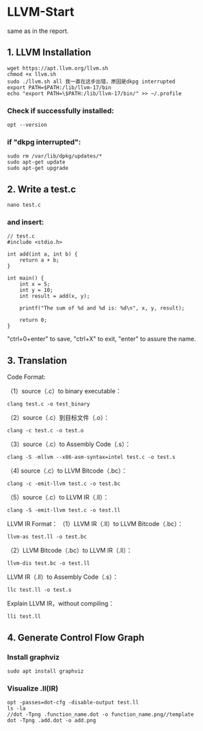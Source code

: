 # LLVM-Start
same as in the report.
## 1. LLVM Installation
````
wget https://apt.llvm.org/llvm.sh
chmod +x llvm.sh
sudo ./llvm.sh all 我一直在这步出错，原因是dkpg interrupted
export PATH=$PATH:/lib/llvm-17/bin
echo "export PATH=\$PATH:/lib/llvm-17/bin/" >> ~/.profile
````
### Check if successfully installed:
````
opt --version 
````
### if "dkpg interrupted":
````
sudo rm /var/lib/dpkg/updates/*
sudo apt-get update
sudo apt-get upgrade
````
## 2. Write a test.c
````
nano test.c
````
### and insert:
````
// test.c
#include <stdio.h>

int add(int a, int b) {
    return a + b;
}

int main() {
    int x = 5;
    int y = 10;
    int result = add(x, y);

    printf("The sum of %d and %d is: %d\n", x, y, result);

    return 0;
}
````
"ctrl+0+enter" to save, "ctrl+X" to exit, "enter" to assure the name.
## 3. Translation

Code Format:

（1）source（.c）to binary executable：
````
clang test.c -o test_binary
````
（2）source（.c）到目标文件（.o）：
````
clang -c test.c -o test.o
````
（3）source（.c）to Assembly Code（.s）：
````
clang -S -mllvm --x86-asm-syntax=intel test.c -o test.s
````
（4) source（.c）to LLVM Bitcode（.bc）：
````
clang -c -emit-llvm test.c -o test.bc
````
（5）source（.c）to LLVM IR（.ll）：
````
clang -S -emit-llvm test.c -o test.ll
````

LLVM IR Format：
（1）LLVM IR（.ll）to LLVM Bitcode（.bc）：
````
llvm-as test.ll -o test.bc
````

（2）LLVM Bitcode（.bc）to LLVM IR（.ll）：
````
llvm-dis test.bc -o test.ll
````
LLVM IR（.ll）to Assembly Code（.s）：
````
llc test.ll -o test.s
````
Explain LLVM IR，without compiling：
````
lli test.ll
````

## 4. Generate Control Flow Graph
### Install graphviz 

````
sudo apt install graphviz
````
### Visualize .ll(IR)
````
opt -passes=dot-cfg -disable-output test.ll
ls -la
//dot -Tpng .function_name.dot -o function_name.png//template
dot -Tpng .add.dot -o add.png
````



